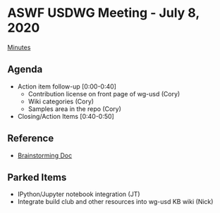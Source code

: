 # ASWF USDWG Meeting - July 8, 2020

[Minutes](https://docs.google.com/document/d/1OCx8cqTXlfRDawu9v-EOdy1emRRWW4TKIkj09uXKaKo/edit?usp=sharing)

## Agenda

* Action item follow-up [0:00-0:40]
  * Contribution license on front page of wg-usd (Cory)
  * Wiki categories (Cory)
  * Samples area in the repo (Cory)
* Closing/Action Items [0:40-0:50]

## Reference

* [Brainstorming Doc](https://docs.google.com/document/d/1fm9tLneBMgsg8OdGqkLJrHOYAa1KBJXO-KODfPoQ8nA/edit?usp=sharing)

## Parked Items

* IPython/Jupyter notebook integration (JT)
* Integrate build club and other resources into wg-usd KB wiki (Nick)
